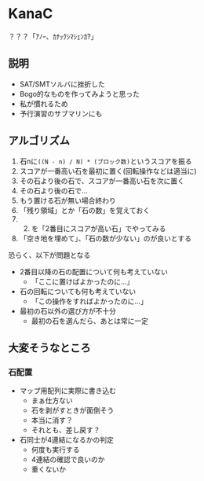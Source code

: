 # KanaC
？？？「ｱﾉｰ、ｶﾅｯｸｼﾏｼｪﾝｶ?」


## 説明

* SAT/SMTソルバに挫折した
* Bogo的なものを作ってみようと思った
* 私が慣れるため
* 予行演習のサブマリンにも


## アルゴリズム

1. 石nに`((N - n) / N) * (ブロック数)`というスコアを振る
2. スコアが一番高い石を最初に置く(回転操作などは適当に)
  1. その石より後の石で、スコアが一番高い石を次に置く
  2. その石より後の石で...
  3. もう置ける石が無い場合終わり
3. 「残り領域」とか「石の数」を覚えておく
4. 2. を「2番目にスコアが高い石」でやってみる
5. 「空き地を埋めて」、「石の数が少ない」のが良いとする

恐らく、以下が問題となる

* 2番目以降の石の配置について何も考えていない
  * 「ここに置けばよかったのに…」
* 石の回転についても何も考えていない
  * 「この操作をすればよかったのに…」
* 最初の石以外の選び方が不十分
  * 最初の石を選んだら、あとは常に一定

## 大変そうなところ

### 石配置

* マップ用配列に実際に書き込む
  * まぁ仕方ない
  * 石を剥がすときが面倒そう
  * 本当に消す？
  * それとも、差し戻す？
* 石同士が4連結になるかの判定
  * 何度も実行する
  * 4連結の確認で良いのか
  * 重くないか

